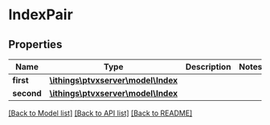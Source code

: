 # IndexPair

## Properties
Name | Type | Description | Notes
------------ | ------------- | ------------- | -------------
**first** | [**\ithings\ptvxserver\model\Index**](Index.md) |  | 
**second** | [**\ithings\ptvxserver\model\Index**](Index.md) |  | 

[[Back to Model list]](../../README.md#documentation-for-models) [[Back to API list]](../../README.md#documentation-for-api-endpoints) [[Back to README]](../../README.md)

